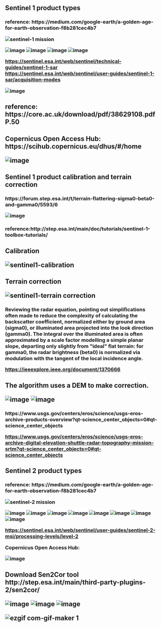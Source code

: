 <h2> Sentinel 1 product types
  
<h3>reference: https://medium.com/google-earth/a-golden-age-for-earth-observation-f8b281cec4b7
 
![sentinel-1 mission](https://user-images.githubusercontent.com/45618275/50804469-0893c680-1329-11e9-8124-d55305452e28.gif)

![image](https://user-images.githubusercontent.com/45618275/50631044-e6432700-0f7d-11e9-93fb-84b3641d72ef.png)
![image](https://user-images.githubusercontent.com/45618275/50631051-ee9b6200-0f7d-11e9-94cd-1c85f65dd634.png)
![image](https://user-images.githubusercontent.com/45618275/50682389-a77aa300-1049-11e9-8038-e90c04052c2f.png)
![image](https://user-images.githubusercontent.com/45618275/50682394-acd7ed80-1049-11e9-994e-0a2e415b83e5.png)

https://sentinel.esa.int/web/sentinel/technical-guides/sentinel-1-sar
https://sentinel.esa.int/web/sentinel/user-guides/sentinel-1-sar/acquisition-modes

![image](https://user-images.githubusercontent.com/45618275/51100984-9ed95800-1813-11e9-90dd-0aa6f9510392.png)

<h2>reference:  https://core.ac.uk/download/pdf/38629108.pdf
P.50
  
<h2>Copernicus Open Access Hub:
https://scihub.copernicus.eu/dhus/#/home

![image](https://user-images.githubusercontent.com/45618275/50631354-ea237900-0f7e-11e9-9519-a564091520ac.png)
 
 <h2> Sentinel 1 product calibration and terrain correction
   
 <h3>https://forum.step.esa.int/t/terrain-flattering-sigma0-beta0-and-gamma0/5593/6

![image](https://user-images.githubusercontent.com/45618275/51102625-a9e3b680-181a-11e9-9287-f53d10471894.png)

 <h3>reference:http://step.esa.int/main/doc/tutorials/sentinel-1-toolbox-tutorials/
  
 <h2>Calibration
  
 ![sentinel1-calibration](https://user-images.githubusercontent.com/45618275/51025517-3ac25400-15c7-11e9-8bef-191b2813e4c6.gif)
 
 <h2>Terrain correction
  
![sentinel1-terrain correction](https://user-images.githubusercontent.com/45618275/51025518-3bf38100-15c7-11e9-88e6-ddc5ec1894ce.gif)
  
 <h3> Reviewing the radar equation, pointing out simplifications often made to reduce the complexity of calculating the backscatter coefficient, normalized either by ground area (sigma0), or illuminated area projected into the look direction (gamma0). The integral over the illuminated area is often approximated by a scale factor modelling a simple planar slope, departing only slightly from "ideal" flat terrain: for gamma0, the radar brightness (beta0) is normalized via modulation with the tangent of the local incidence angle.
  
https://ieeexplore.ieee.org/document/1370666
  
<h2>The algorithm uses a DEM to make correction.
  
![image](https://user-images.githubusercontent.com/45618275/51166203-a6653380-18dd-11e9-960d-4345f953e9f9.png)
![image](https://user-images.githubusercontent.com/45618275/51166224-b54be600-18dd-11e9-9fbe-7a67c4917723.png)

<h3>
https://www.usgs.gov/centers/eros/science/usgs-eros-archive-products-overview?qt-science_center_objects=0#qt-science_center_objects 

https://www.usgs.gov/centers/eros/science/usgs-eros-archive-digital-elevation-shuttle-radar-topography-mission-srtm?qt-science_center_objects=0#qt-science_center_objects

<h2> Sentinel 2 product types
  
<h3>reference: https://medium.com/google-earth/a-golden-age-for-earth-observation-f8b281cec4b7

![sentinel-2 mission](https://user-images.githubusercontent.com/45618275/50804499-2a8d4900-1329-11e9-96de-2f27ba631263.gif)

![image](https://user-images.githubusercontent.com/45618275/50631016-cd3a7600-0f7d-11e9-829c-79ca133036d8.png)
![image](https://user-images.githubusercontent.com/45618275/50630598-72ece580-0f7c-11e9-9853-ed2de792836f.png)
![image](https://user-images.githubusercontent.com/45618275/50630608-7ed8a780-0f7c-11e9-9829-5ac2561f47fd.png)
![image](https://user-images.githubusercontent.com/45618275/50630626-8b5d0000-0f7c-11e9-9408-e340535ad13e.png)
![image](https://user-images.githubusercontent.com/45618275/50630644-957efe80-0f7c-11e9-8746-b86a20d53be0.png)
![image](https://user-images.githubusercontent.com/45618275/50630541-38834880-0f7c-11e9-9f19-3ae9dcb412af.png)
![image](https://user-images.githubusercontent.com/45618275/50681897-f7f10100-1047-11e9-815c-b4d400970cea.png)
![image](https://user-images.githubusercontent.com/45618275/50681910-00493c00-1048-11e9-8c49-d0b4f9fb6ad0.png)

https://sentinel.esa.int/web/sentinel/user-guides/sentinel-2-msi/processing-levels/level-2

Copernicus Open Access Hub:

![image](https://user-images.githubusercontent.com/45618275/50631472-5d2cef80-0f7f-11e9-9488-c082d5185dbe.png)

<h2>Download Sen2Cor tool
http://step.esa.int/main/third-party-plugins-2/sen2cor/
  
![image](https://user-images.githubusercontent.com/45618275/51101339-37240c80-1815-11e9-9e0d-a5f39037964c.png)
![image](https://user-images.githubusercontent.com/45618275/51101364-56bb3500-1815-11e9-96fd-773776045ef9.png)
![image](https://user-images.githubusercontent.com/45618275/51101396-73576d00-1815-11e9-8ce4-6aa805b2a52c.png) 
  

![ezgif com-gif-maker 1](https://user-images.githubusercontent.com/45618275/51103240-f29c6f00-181c-11e9-9d7b-26f58cb10130.gif)
